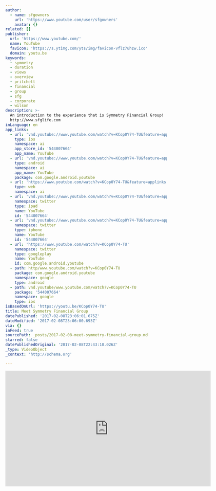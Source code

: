 ```yaml
---
author:
  - name: sfgowners
    url: 'https://www.youtube.com/user/sfgowners'
    avatar: {}
related: []
publisher:
  url: 'https://www.youtube.com/'
  name: YouTube
  favicon: 'https://s.ytimg.com/yts/img/favicon-vflz7uhzw.ico'
  domain: youtu.be
keywords:
  - symmetry
  - duration
  - views
  - overview
  - pritchett
  - financial
  - group
  - sfg
  - corporate
  - wilson
description: >-
  An introduction to the experience that is Symmetry Financial Group!
  http://www.sfglife.com
inLanguage: en
app_links:
  - url: 'vnd.youtube://www.youtube.com/watch?v=KCop0Y74-TU&feature=applinks'
    type: ios
    namespace: ai
    app_store_id: '544007664'
    app_name: YouTube
  - url: 'vnd.youtube://www.youtube.com/watch?v=KCop0Y74-TU&feature=applinks'
    type: android
    namespace: ai
    app_name: YouTube
    package: com.google.android.youtube
  - url: 'https://www.youtube.com/watch?v=KCop0Y74-TU&feature=applinks'
    type: web
    namespace: ai
  - url: 'vnd.youtube://www.youtube.com/watch?v=KCop0Y74-TU&feature=applinks'
    namespace: twitter
    type: ipad
    name: YouTube
    id: '544007664'
  - url: 'vnd.youtube://www.youtube.com/watch?v=KCop0Y74-TU&feature=applinks'
    namespace: twitter
    type: iphone
    name: YouTube
    id: '544007664'
  - url: 'https://www.youtube.com/watch?v=KCop0Y74-TU'
    namespace: twitter
    type: googleplay
    name: YouTube
    id: com.google.android.youtube
  - path: http/www.youtube.com/watch?v=KCop0Y74-TU
    package: com.google.android.youtube
    namespace: google
    type: android
  - path: vnd.youtube/www.youtube.com/watch?v=KCop0Y74-TU
    package: '544007664'
    namespace: google
    type: ios
isBasedOnUrl: 'https://youtu.be/KCop0Y74-TU'
title: Meet Symmetry Financial Group
datePublished: '2017-02-08T23:06:01.675Z'
dateModified: '2017-02-08T23:06:00.693Z'
via: {}
inFeed: true
sourcePath: _posts/2017-02-08-meet-symmetry-financial-group.md
starred: false
datePublishedOriginal: '2017-02-08T22:43:10.026Z'
_type: VideoObject
_context: 'http://schema.org'

---
```

<iframe src="https://cdn.embedly.com/widgets/media.html?src=https%3A%2F%2Fwww.youtube.com%2Fembed%2FKCop0Y74-TU%3Ffeature%3Doembed&amp;url=http%3A%2F%2Fwww.youtube.com%2Fwatch%3Fv%3DKCop0Y74-TU&amp;image=https%3A%2F%2Fi.ytimg.com%2Fvi%2FKCop0Y74-TU%2Fhqdefault.jpg&amp;key=b7d04c9b404c499eba89ee7072e1c4f7&amp;type=text%2Fhtml&amp;schema=youtube" width="640" height="360" scrolling="no" frameborder="0" allowfullscreen="" style=""></iframe>